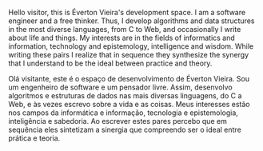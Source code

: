 Hello visitor, this is Éverton Vieira's development space. I am a software engineer and a free thinker. Thus, I develop algorithms and data structures in the most diverse languages, from C to Web, and occasionally I write about life and things. My interests are in the fields of informatics and information, technology and epistemology, intelligence and wisdom. While writing these pairs I realize that in sequence they synthesize the synergy that I understand to be the ideal between practice and theory.

Olá visitante, este é o espaço de desenvolvimento de Éverton Vieira. Sou um engenheiro de software e um pensador livre. Assim, desenvolvo algoritmos e estruturas de dados nas mais diversas linguagens, do C a Web, e às vezes escrevo sobre a vida e as coisas. Meus interesses estão nos campos da informática e informação, tecnologia e epistemologia, inteligência e sabedoria. Ao escrever estes pares percebo que em sequência eles sintetizam a sinergia que compreendo ser o ideal entre prática e teoria.
